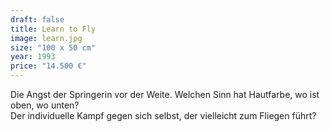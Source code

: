 ```yaml
---
draft: false
title: Learn to Fly
image: learn.jpg
size: "100 x 50 cm"
year: 1993
price: "14.500 €"
---
```

Die Angst der Springerin vor der Weite. Welchen Sinn hat Hautfarbe, wo ist oben, wo unten?  
Der individuelle Kampf gegen sich selbst, der vielleicht zum Fliegen führt?
